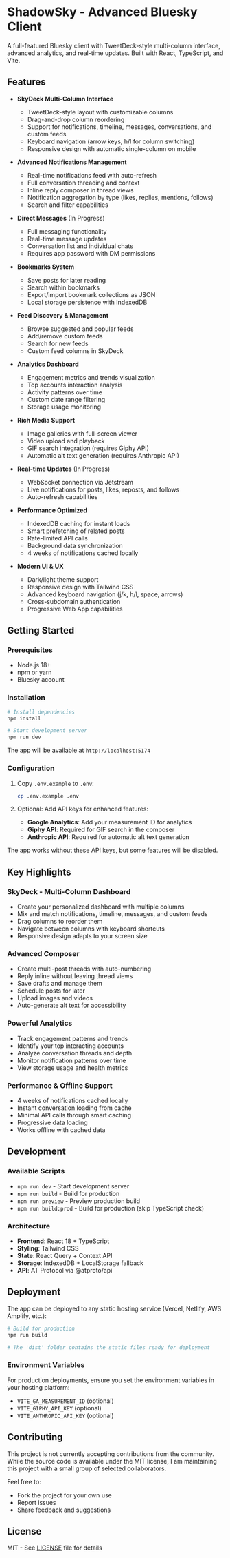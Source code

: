# ShadowSky - Advanced Bluesky Client

A full-featured Bluesky client with TweetDeck-style multi-column interface, advanced analytics, and real-time updates. Built with React, TypeScript, and Vite.

## Features

- **SkyDeck Multi-Column Interface**
  - TweetDeck-style layout with customizable columns
  - Drag-and-drop column reordering
  - Support for notifications, timeline, messages, conversations, and custom feeds
  - Keyboard navigation (arrow keys, h/l for column switching)
  - Responsive design with automatic single-column on mobile

- **Advanced Notifications Management**
  - Real-time notifications feed with auto-refresh
  - Full conversation threading and context
  - Inline reply composer in thread views
  - Notification aggregation by type (likes, replies, mentions, follows)
  - Search and filter capabilities

- **Direct Messages** (In Progress)
  - Full messaging functionality
  - Real-time message updates
  - Conversation list and individual chats
  - Requires app password with DM permissions

- **Bookmarks System**
  - Save posts for later reading
  - Search within bookmarks
  - Export/import bookmark collections as JSON
  - Local storage persistence with IndexedDB

- **Feed Discovery & Management**
  - Browse suggested and popular feeds
  - Add/remove custom feeds
  - Search for new feeds
  - Custom feed columns in SkyDeck

- **Analytics Dashboard**
  - Engagement metrics and trends visualization
  - Top accounts interaction analysis
  - Activity patterns over time
  - Custom date range filtering
  - Storage usage monitoring

- **Rich Media Support**
  - Image galleries with full-screen viewer
  - Video upload and playback
  - GIF search integration (requires Giphy API)
  - Automatic alt text generation (requires Anthropic API)

- **Real-time Updates** (In Progress)
  - WebSocket connection via Jetstream
  - Live notifications for posts, likes, reposts, and follows
  - Auto-refresh capabilities

- **Performance Optimized**
  - IndexedDB caching for instant loads
  - Smart prefetching of related posts
  - Rate-limited API calls
  - Background data synchronization
  - 4 weeks of notifications cached locally

- **Modern UI & UX**
  - Dark/light theme support
  - Responsive design with Tailwind CSS
  - Advanced keyboard navigation (j/k, h/l, space, arrows)
  - Cross-subdomain authentication
  - Progressive Web App capabilities

## Getting Started

### Prerequisites

- Node.js 18+
- npm or yarn
- Bluesky account

### Installation

```bash
# Install dependencies
npm install

# Start development server
npm run dev
```

The app will be available at `http://localhost:5174`

### Configuration

1. Copy `.env.example` to `.env`:
   ```bash
   cp .env.example .env
   ```

2. Optional: Add API keys for enhanced features:
   - **Google Analytics**: Add your measurement ID for analytics
   - **Giphy API**: Required for GIF search in the composer
   - **Anthropic API**: Required for automatic alt text generation

The app works without these API keys, but some features will be disabled.

## Key Highlights

### SkyDeck - Multi-Column Dashboard
- Create your personalized dashboard with multiple columns
- Mix and match notifications, timeline, messages, and custom feeds
- Drag columns to reorder them
- Navigate between columns with keyboard shortcuts
- Responsive design adapts to your screen size

### Advanced Composer
- Create multi-post threads with auto-numbering
- Reply inline without leaving thread views  
- Save drafts and manage them
- Schedule posts for later
- Upload images and videos
- Auto-generate alt text for accessibility

### Powerful Analytics
- Track engagement patterns and trends
- Identify your top interacting accounts
- Analyze conversation threads and depth
- Monitor notification patterns over time
- View storage usage and health metrics

### Performance & Offline Support
- 4 weeks of notifications cached locally
- Instant conversation loading from cache
- Minimal API calls through smart caching
- Progressive data loading
- Works offline with cached data

## Development

### Available Scripts

- `npm run dev` - Start development server
- `npm run build` - Build for production
- `npm run preview` - Preview production build
- `npm run build:prod` - Build for production (skip TypeScript check)

### Architecture

- **Frontend**: React 18 + TypeScript
- **Styling**: Tailwind CSS
- **State**: React Query + Context API
- **Storage**: IndexedDB + LocalStorage fallback
- **API**: AT Protocol via @atproto/api

## Deployment

The app can be deployed to any static hosting service (Vercel, Netlify, AWS Amplify, etc.):

```bash
# Build for production
npm run build

# The 'dist' folder contains the static files ready for deployment
```

### Environment Variables

For production deployments, ensure you set the environment variables in your hosting platform:
- `VITE_GA_MEASUREMENT_ID` (optional)
- `VITE_GIPHY_API_KEY` (optional)
- `VITE_ANTHROPIC_API_KEY` (optional)

## Contributing

This project is not currently accepting contributions from the community. While the source code is available under the MIT license, I am maintaining this project with a small group of selected collaborators.

Feel free to:
- Fork the project for your own use
- Report issues
- Share feedback and suggestions

## License

MIT - See [LICENSE](LICENSE) file for details

